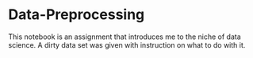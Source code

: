 # Data-Preprocessing
This notebook is an assignment that introduces me to the niche of data science. A dirty data set was given with instruction on what to do with it.
